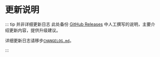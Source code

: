 # 更新说明

<!-- https://github.com/BITNP/BIThesis/releases/tag/ -->

::: tip 并非详细更新日志
此处备份 [GitHub Releases][releases] 中人工撰写的说明，主要介绍更新内容，提供升级建议。

详细更新日志请移步[`CHANGELOG.md`](https://github.com/BITNP/BIThesis/blob/main/CHANGELOG.md)。

<!-- 日期优先参考 CHANGELOG，其次参考`gh release view … --json createdAt`（换算到 UTC+8）-->

:::

[releases]: https://github.com/BITNP/BIThesis/releases/ 'Releases · BITNP/BIThesis'
